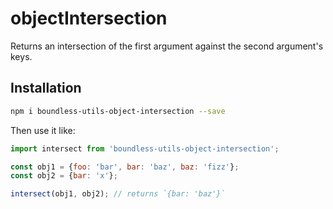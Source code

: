<!---
THIS IS AN AUTOGENERATED FILE. EDIT PACKAGES/BOUNDLESS-UTILS-OBJECT-INTERSECTION/INDEX.JS INSTEAD.
-->
# objectIntersection

Returns an intersection of the first argument against the second argument's keys.

## Installation

```bash
npm i boundless-utils-object-intersection --save
```

Then use it like:


```jsx
import intersect from 'boundless-utils-object-intersection';

const obj1 = {foo: 'bar', bar: 'baz', baz: 'fizz'};
const obj2 = {bar: 'x'};

intersect(obj1, obj2); // returns `{bar: 'baz'}`
```






